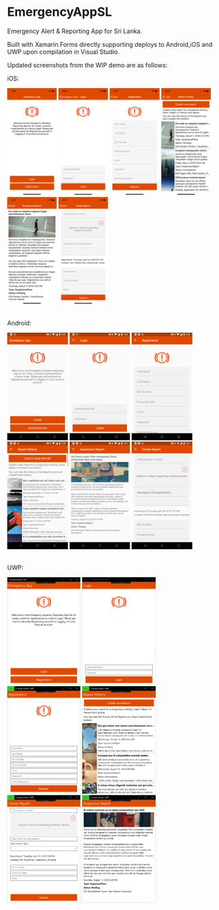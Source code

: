 # EmergencyAppSL
Emergency Alert &amp; Reporting App for Sri Lanka.

Built with Xamarin.Forms directly supporting deploys to Android,iOS and UWP upon compilation in Visual Studio.

Updated screenshots from the WIP demo are as follows:

iOS:
<br />

<img src="https://github.com/UdaraAlwis/EmergencyAppSL/blob/master/screenshots/ios/page1landing.png"  height="250" /> <img src="https://github.com/UdaraAlwis/EmergencyAppSL/blob/master/screenshots/ios/page2login.png"  height="250" /> <img src="https://github.com/UdaraAlwis/EmergencyAppSL/blob/master/screenshots/ios/page3registration.png"  height="250" /> <img src="https://github.com/UdaraAlwis/EmergencyAppSL/blob/master/screenshots/ios/page4reporthistory.png"  height="250" /> <img src="https://github.com/UdaraAlwis/EmergencyAppSL/blob/master/screenshots/ios/page5reportdetails.png"  height="250" /> <img src="https://github.com/UdaraAlwis/EmergencyAppSL/blob/master/screenshots/ios/page6createreport.png"  height="250" />

<br />
Android:
<br />

<img src="https://github.com/UdaraAlwis/EmergencyAppSL/blob/master/screenshots/android/page1landing.jpg"  height="250" /> <img src="https://github.com/UdaraAlwis/EmergencyAppSL/blob/master/screenshots/android/page2login.jpg"  height="250" /> <img src="https://github.com/UdaraAlwis/EmergencyAppSL/blob/master/screenshots/android/page3registration.jpg"  height="250" /> <img src="https://github.com/UdaraAlwis/EmergencyAppSL/blob/master/screenshots/android/page4reporthistory.jpg"  height="250" /> <img src="https://github.com/UdaraAlwis/EmergencyAppSL/blob/master/screenshots/android/page5reportdetails.jpg"  height="250" /> <img src="https://github.com/UdaraAlwis/EmergencyAppSL/blob/master/screenshots/android/page6createreport.jpg"  height="250" />

<br />
UWP:
<br />

<img src="https://github.com/UdaraAlwis/EmergencyAppSL/blob/master/screenshots/uwp/page1landing.PNG"  height="250" /> <img src="https://github.com/UdaraAlwis/EmergencyAppSL/blob/master/screenshots/uwp/page2login.PNG"  height="250" /> <img src="https://github.com/UdaraAlwis/EmergencyAppSL/blob/master/screenshots/uwp/page3registration.PNG"  height="250" /> <img src="https://github.com/UdaraAlwis/EmergencyAppSL/blob/master/screenshots/uwp/page4reporthistory.PNG"  height="250" /> <img src="https://github.com/UdaraAlwis/EmergencyAppSL/blob/master/screenshots/uwp/page5reportdetails.PNG"  height="250" /> <img src="https://github.com/UdaraAlwis/EmergencyAppSL/blob/master/screenshots/uwp/page6createreport.PNG"  height="250" />

